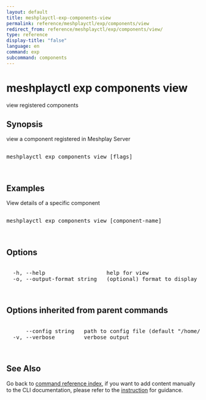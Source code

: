 ```yaml
---
layout: default
title: meshplayctl-exp-components-view
permalink: reference/meshplayctl/exp/components/view
redirect_from: reference/meshplayctl/exp/components/view/
type: reference
display-title: "false"
language: en
command: exp
subcommand: components
---
```


# meshplayctl exp components view

view registered components

## Synopsis

view a component registered in Meshplay Server
<pre class='codeblock-pre'>
<div class='codeblock'>
meshplayctl exp components view [flags]

</div>
</pre> 

## Examples

View details of a specific component
<pre class='codeblock-pre'>
<div class='codeblock'>
meshplayctl exp components view [component-name]

</div>
</pre> 

## Options

<pre class='codeblock-pre'>
<div class='codeblock'>
  -h, --help                   help for view
  -o, --output-format string   (optional) format to display in [json|yaml] (default "yaml")

</div>
</pre>

## Options inherited from parent commands

<pre class='codeblock-pre'>
<div class='codeblock'>
      --config string   path to config file (default "/home/runner/.meshplay/config.yaml")
  -v, --verbose         verbose output

</div>
</pre>

## See Also

Go back to [command reference index](/reference/meshplayctl/), if you want to add content manually to the CLI documentation, please refer to the [instruction](/project/contributing/contributing-cli#preserving-manually-added-documentation) for guidance.
